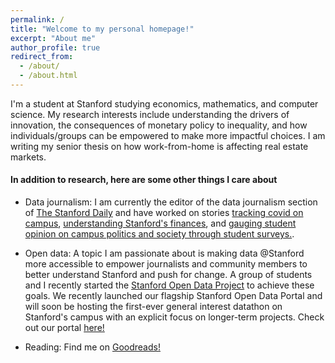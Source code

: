```yaml
---
permalink: /
title: "Welcome to my personal homepage!"
excerpt: "About me"
author_profile: true
redirect_from: 
  - /about/
  - /about.html
---
```



I'm a student at Stanford studying economics, mathematics, and computer science. My research interests include understanding the drivers of innovation, the consequences of monetary policy to inequality, and how individuals/groups can be empowered to make more impactful choices. I am writing my senior thesis on how work-from-home is affecting real estate markets. 

#### In addition to research, here are some other things I care about

- Data journalism: I am currently the editor of the data journalism section of [The Stanford Daily](https://stanforddaily.com) and have worked on stories [tracking covid on campus](https://stanforddaily.com/2020/10/11/tracking-covid-19-at-stanford/), [understanding Stanford's finances](https://stanforddaily.com/2020/03/05/stanford-as-a-vc/), and [gauging student opinion on campus politics and society through student surveys.](https://stanforddaily.com/2020/06/14/the-class-of-2020-by-the-numbers/). 

- Open data: A topic I am passionate about is making data @Stanford more accessible to empower journalists and community members to better understand Stanford and push for change. A group of students and I recently started the [Stanford Open Data Project](https://stanfordopendata.org/#/) to achieve these goals. We recently launched our flagship Stanford Open Data Portal and will soon be hosting the first-ever general interest datathon on Stanford's campus with an explicit focus on longer-term projects. Check out our portal [here!](https://stanfordopendata.org/#/)

- Reading: Find me on [Goodreads!](https://www.goodreads.com/user/show/22152953-arjun-ramani)
